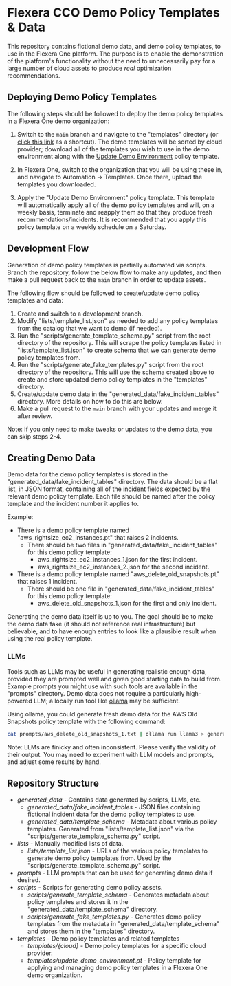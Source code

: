 # Flexera CCO Demo Policy Templates & Data

This repository contains fictional demo data, and demo policy templates, to use in the Flexera One platform. The purpose is to enable the demonstration of the platform's functionality without the need to unnecessarily pay for a large number of cloud assets to produce *real* optimization recommendations.

## Deploying Demo Policy Templates

The following steps should be followed to deploy the demo policy templates in a Flexera One demo organization:

1) Switch to the `main` branch and navigate to the "templates" directory (or [click this link](https://github.com/flexera-public/cco_demo/tree/main/templates) as a shortcut). The demo templates will be sorted by cloud provider; download all of the templates you wish to use in the demo environment along with the [Update Demo Environment](https://github.com/flexera-public/cco_demo/blob/main/templates/update_demo_environment.pt) policy template.

2) In Flexera One, switch to the organization that you will be using these in, and navigate to Automation -> Templates. Once there, upload the templates you downloaded.

3) Apply the "Update Demo Environment" policy template. This template will automatically apply all of the demo policy templates and will, on a weekly basis, terminate and reapply them so that they produce fresh recommendations/incidents. It is recommended that you apply this policy template on a weekly schedule on a Saturday.

## Development Flow

Generation of demo policy templates is partially automated via scripts. Branch the repository, follow the below flow to make any updates, and then make a pull request back to the `main` branch in order to update assets.

The following flow should be followed to create/update demo policy templates and data:

1. Create and switch to a development branch.
2. Modify "lists/template_list.json" as needed to add any policy templates from the catalog that we want to demo (if needed).
3. Run the "scripts/generate_template_schema.py" script from the root directory of the repository. This will scrape the policy templates listed in "lists/template_list.json" to create schema that we can generate demo policy templates from.
4. Run the "scripts/generate_fake_templates.py" script from the root directory of the repository. This will use the schema created above to create and store updated demo policy templates in the "templates" directory.
5. Create/update demo data in the "generated_data/fake_incident_tables" directory. More details on how to do this are below.
6. Make a pull request to the `main` branch with your updates and merge it after review.

Note: If you only need to make tweaks or updates to the demo data, you can skip steps 2-4.

## Creating Demo Data

Demo data for the demo policy templates is stored in the "generated_data/fake_incident_tables" directory. The data should be a flat list, in JSON format, containing all of the incident fields expected by the relevant demo policy template. Each file should be named after the policy template and the incident number it applies to.

Example:

- There is a demo policy template named "aws_rightsize_ec2_instances.pt" that raises 2 incidents.
  - There should be two files in "generated_data/fake_incident_tables" for this demo policy template:
    - aws_rightsize_ec2_instances_1.json for the first incident.
    - aws_rightsize_ec2_instances_2.json for the second incident.
- There is a demo policy template named "aws_delete_old_snapshots.pt" that raises 1 incident.
  - There should be one file in "generated_data/fake_incident_tables" for this demo policy template:
    - aws_delete_old_snapshots_1.json for the first and only incident.

Generating the demo data itself is up to you. The goal should be to make the demo data fake (it should not reference real infrastructure) but believable, and to have enough entries to look like a plausible result when using the real policy template.

### LLMs

Tools such as LLMs may be useful in generating realistic enough data, provided they are prompted well and given good starting data to build from. Example prompts you might use with such tools are available in the "prompts" directory. Demo data does not require a particularly high-powered LLM; a locally run tool like [ollama](https://ollama.com/) may be sufficient.

Using ollama, you could generate fresh demo data for the AWS Old Snapshots policy template with the following command:

```bash
cat prompts/aws_delete_old_snapshots_1.txt | ollama run llama3 > generated_data/fake_incident_tables/aws_delete_old_snapshots_1.json
```

Note: LLMs are finicky and often inconsistent. Please verify the validity of their output. You may need to experiment with LLM models and prompts, and adjust some results by hand.

## Repository Structure

- *generated_data* - Contains data generated by scripts, LLMs, etc.
  - *generated_data/fake_incident_tables* - JSON files containing fictional incident data for the demo policy templates to use.
  - *generated_data/template_schema* - Metadata about various policy templates. Generated from "lists/template_list.json" via the "scripts/generate_template_schema.py" script.
- *lists* - Manually modified lists of data.
  - *lists/template_list.json* - URLs of the various policy templates to generate demo policy templates from. Used by the "scripts/generate_template_schema.py" script.
- *prompts* - LLM prompts that can be used for generating demo data if desired.
- *scripts* - Scripts for generating demo policy assets.
  - *scripts/generate_template_schema* - Generates metadata about policy templates and stores it in the "generated_data/template_schema" directory.
  - *scripts/generate_fake_templates.py* - Generates demo policy templates from the metadata in "generated_data/template_schema" and stores them in the "templates" directory.
- *templates* - Demo policy templates and related templates
  - *templates/{cloud}* - Demo policy templates for a specific cloud provider.
  - *templates/update_demo_environment.pt* - Policy template for applying and managing demo policy templates in a Flexera One demo organization.

